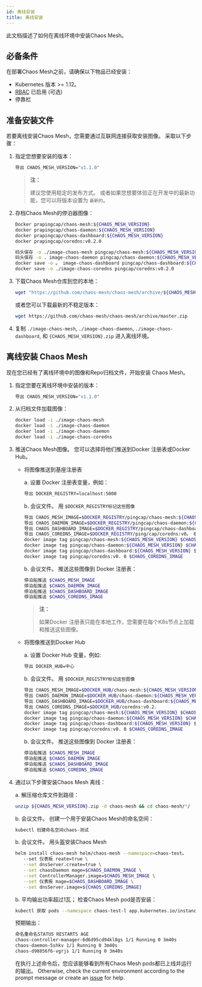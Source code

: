 ```yaml
---
id: 离线安装
title: 离线安装
---
```


此文档描述了如何在离线环境中安装Chaos Mesh。

## 必备条件

在部署Chaos Mesh之前，请确保以下物品已经安装：

- Kubernetes 版本 >= 1.12。
- [RBAC](https://kubernetes.io/docs/admin/authorization/rbac) 已启用 (可选)
- 停靠栏

## 准备安装文件

若要离线安装Chaos Mesh，您需要通过互联网连接获取安装图像。 采取以下步骤：

1. 指定您想要安装的版本：

   ```bash
   导出 CHAOS_MESH_VERSION="v1.1.0"
   ```

   > **注：**
   > 
   > 建议您使用稳定的发布方式。 或者如果您想要体验正在开发中的最新功能，您可以将版本设置为 `最新的`。

2. 存档Chaos Mesh的停泊器图像：

   ```bash #pull images of Chaos Mesh
   Docker prapingcap/chaos-mesh:${CHAOS_MESH_VERSION}
   docker prapingcap/chaos-daemon:${CHAOS_MESH_VERSION}
   docker prapingcap/chaos-dashboard:${CHAOS_MESH_VERSION}
   docker prapingcap/coredns:v0.2.0
   ```

   ```bash #save images of Chaos Mesh to files
   码头保存 -o ./image-chaos-mesh pingcap/chaos-mesh:${CHAOS_MESH_VERSION}
   码头保存 -o . image-chaos-daemon pingcap/chaos-daemon:${CHAOS_MESH_VERSION}
   docker save -o 。 image-chaos-dashboard pingcap/chaos-dashboard:${CHAOS_MESH_VERSION}
   docker save -o ./image-chaos-coredns pingcap/coredns:v0.2.0
   ```

3. 下载Chaos Mesh仓库到您的本地：

   ```bash
   wget "https://github.com/chaos-mesh/chaos-mesh/archive/${CHAOS_MESH_VERSION}.zip"
   ```

   或者您可以下载最新的不稳定版本：

   ```bash
   wget https://github.com/chaos-mesh/chaos-mesh/archive/master.zip
   ```

4. 复制 `./image-chaos-mesh`, `./image-chaos-daemon`, `./image-chaos-dashboard`, 和 `{CHAOS_MESH_VERSION}.zip` 进入离线环境。

## 离线安装 Chaos Mesh

现在您已经有了离线环境中的图像和Repo归档文件，开始安装 Chaos Mesh。

1. 指定您要在离线环境中安装的版本：

   ```bash
   导出 CHAOS_MESH_VERSION="v1.1.0"
   ```

2. 从归档文件加载图像：

   ```bash
   docker load -i ./image-chaos-mesh
   docker load -i ./image-chaos-daemon
   docker load -i ./image-chaos-daemon
   docker load -i ./image-chaos-coredns
   ```

3. 推送Chaos Mesh图像。 您可以选择将他们推送到Docker 注册表或Docker Hub。

   - 将图像推送到基座注册表

     a. 设置 Docker 注册表变量，例如：

     ```bash
     导出 DOCKER_REGISTRY=localhost:5000
     ```

     b. 会议文件。 用 `$DOCKER_REGISTRY标记这些图像`

     ```bash
     导出 CHAOS_MESH_IMAGE=$DOCKER_REGISTRY/pingcap/chaos-mesh:${CHAOS_MESH_VERSION}
     导出 CHAOS_DAEMON_IMAGE=$DOCKER_REGISTRY/pingcap/chaos-daemon:${CHAOS_MESH_VERSION}
     导出 CHAOS_DASHBOARD_IMAGE=$DOCKER_REGISTRY/pingcap/chaos-dashboard:${CHAOS_MESH_VERSION}
     导出 CHAOS_COREDNS_IMAGE=$DOCKER_REGISTRY/ping/cap/coredns:v0。 0
     docker image tag pingcap/chaos-mesh:${CHAOS_MESH_VERSION} $CHAOS_MESH_IMAGE
     docker image tag pingcap/chaos-daemon:${CHAOS_MESH_VERSION} $CHAOS_DAEMON_IMAGE
     docker image tag pingcap/chaos-dashboard:${CHAOS_MESH_VERSION} $CHAOS_DASHBOARD_IMAGE
     docker image tag pingcap/coredns:v0. 0 $CHAOS_COREDNS_IMAGE
     ```

     b. 会议文件。 推送这些图像到 Docker 注册表：

     ```bash
     停泊船推送 $CHAOS_MESH_IMAGE
     停泊船推送 $CHAOS_DAEMON_IMAGE
     停泊船推送 $CHAOS_DASHBOARD_IMAGE
     停泊船推送 $CHAOS_COREDNS_IMAGE
     ```

     > **注：**
     > 
     > 如果Docker 注册表只能在本地工作，您需要在每个K8s节点上加载和推送这些图像。

   - 将图像推送到Docker Hub

     a. 设置 Docker Hub 变量，例如:

     ```bash
     导出 DOCKER_HUB=中心
     ```

     b. 会议文件。 用 `$DOCKER_REGISTRY标记这些图像`

     ```bash
     导出 CHAOS_MESH_IMAGE=$DOCKER_HUB/chaos-mesh:${CHAOS_MESH_VERSION}
     导出 CHAOS_DAEMON_IMAGE=$DOCKER_HUB/chaos-daemon:${CHAOS_MESH_VERSION}
     导出 CHAOS_DASHBOARD_IMAGE=$DOCKER_HUB/chaos-dashboard:${CHAOS_MESH_VERSION}
     导出 CHAOS_COREDNS_IMAGE=$DOCKER_HUB/coredns:v0.2.
     docker image tag pingcap/chaos-mesh:${CHAOS_MESH_VERSION} $CHAOS_MESH_IMAGE
     docker image tag pingcap/chaos-daemon:${CHAOS_MESH_VERSION} $CHAOS_DAEMON_IMAGE
     docker image tag pingcap/chaos-dashboard:${CHAOS_MESH_VERSION} $CHAOS_DASHBOARD_IMAGE
     docker image tag pingcap/coredns:v0. 0 $CHAOS_COREDNS_IMAGE
     ```

     b. 会议文件。 推送这些图像到 Docker 注册表：

     ```bash
     停泊船推送 $CHAOS_MESH_IMAGE
     停泊船推送 $CHAOS_DAEMON_IMAGE
     停泊船推送 $CHAOS_DASHBOARD_IMAGE
     停泊船推送 $CHAOS_COREDNS_IMAGE
     ```

4. 通过以下步骤安装Chaos Mesh 离线：

   a. 解压缩仓库文件到路径：

   ```bash
   unzip ${CHAOS_MESH_VERSION}.zip -d chaos-mesh && cd chaos-mesh/*/
   ```

   b. 会议文件。 创建一个用于安装Chaos Mesh的命名空间：

   ```bash
   kubectl 创建命名空间chaos-测试
   ```

   b. 会议文件。 用头盔安装Chaos Mesh

   ```bash
   helm install chaos-mesh helm/chaos-mesh --namespace=chaos-test。
      --set 仪表板 reate=true \
      --set dnsServer.create=true \
      --set chaosDaemon mage=$CHAOS_DAEMON_IMAGE \
      --set ControllerManager.image=$CHAOS_MESH_IMAGE \
      --set 仪表板 mage=$CHAOS_DASHBOARD_IMAGE \
      --set dnsServer.image=${CHAOS_COREDNS_IMAGE}
   ```

   b. 平均输出功率超过1瓦； 检查Chaos Mesh pod是否安装：

   ```bash #get pods of Chaos Mesh
   kubectl 获取 pods --namespace chaos-test-l app.kubernetes.io/instance=chaos-mesh
   ```

   预期输出：

   ```bash
   命名重命名STATUS RESTARTS AGE
   chaos-controller-manager-6d6d95cd94kl8gs 1/1 Running 0 3m40s
   chaos-daemon-5shkv 1/1 Running 0 3m40s
   chaos-d98856f6-vgrjs 1/1 Running 0 3m40s
   ```

   在执行上述命令后，您应该能够看到所有Chaos Mesh pods都已上线并运行的输出。 Otherwise, check the current environment according to the prompt message or create an [issue](https://github.com/chaos-mesh/chaos-mesh/issues) for help.
